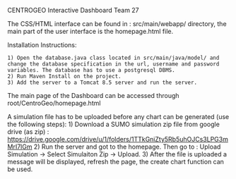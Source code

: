 CENTROGEO Interactive Dashboard Team 27

The CSS/HTML interface can be found in : src/main/webapp/ directory, the main part of the user interface is the homepage.html file.

Installation Instructions:

	1) Open the database.java class located in src/main/java/model/ and change the database specification in the url, username and password variables. The database has to use a postgresql DBMS.
	2) Run Maven Install on the project.
	3) Add the server to a Tomcat 8.5 server and run the server.

The main page of the Dashboard can be accessed through root/CentroGeo/homepage.html 

A simulation file has to be uploaded before any chart can be generated (use the following steps):
	1) Download a SUMO simulation zip file from google drive (as zip) : https://drive.google.com/drive/u/1/folders/1TTkGniZty5Rb5uhOJCs3LPG3mMrI7lGm
	2) Run the server and got to the homepage. Then go to : Upload Simulation -> Select Simulaiton Zip -> Upload.
	3) After the file is uploaded a message will be displayed, refresh the page, the create chart function can be used.
